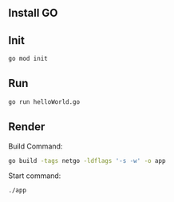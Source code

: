 ## Install GO

## Init
```bash
go mod init
```

## Run
```bash
go run helloWorld.go
```

## Render
Build Command:
```bash
go build -tags netgo -ldflags '-s -w' -o app
```

Start command:
```bash
./app
```